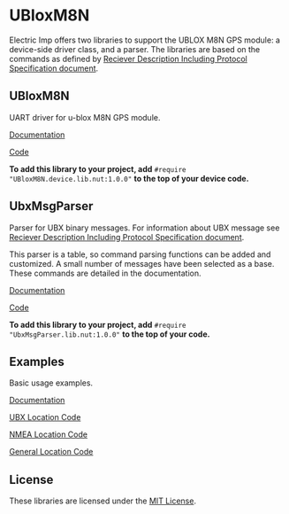 # UBloxM8N #

Electric Imp offers two libraries to support the UBLOX M8N GPS module: a device-side driver class, and a parser. The libraries are based on the commands as defined by [Reciever Description Including Protocol Specification document](https://www.u-blox.com/sites/default/files/products/documents/u-blox8-M8_ReceiverDescrProtSpec_%28UBX-13003221%29_Public.pdf).

## UBloxM8N ##

UART driver for u-blox M8N GPS module.

[Documentation](./UBLOX_M8N_README.md)

[Code](./UBloxM8N.device.lib.nut)

**To add this library to your project, add** `#require "UBloxM8N.device.lib.nut:1.0.0"` **to the top of your device code.**

## UbxMsgParser ##

Parser for UBX binary messages. For information about UBX message  see [Reciever Description Including Protocol Specification document](https://www.u-blox.com/sites/default/files/products/documents/u-blox8-M8_ReceiverDescrProtSpec_%28UBX-13003221%29_Public.pdf).

This parser is a table, so command parsing functions can be added and customized. A small number of messages have been selected as a base. These commands are detailed in the documentation.

[Documentation](./UBX_MSG_PARSER_README.md)

[Code](./UbxMsgParser.lib.nut)

**To add this library to your project, add** `#require "UbxMsgParser.lib.nut:1.0.0"` **to the top of your code.**

## Examples ##

Basic usage examples.

[Documentation](./Examples/README.md)

[UBX Location Code](./Examples/UBX_Location.device.nut)

[NMEA Location Code](./Examples/NMEA_Location.device.nut)

[General Location Code](./Examples/UBX_NMEA_Location.device.nut)

## License ##

These libraries are licensed under the [MIT License](./LICENSE).